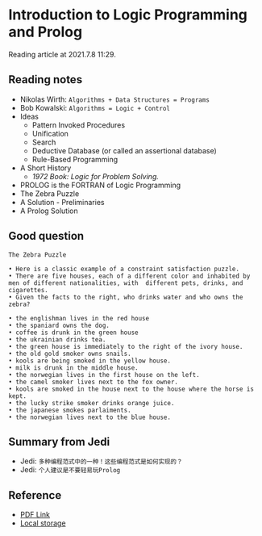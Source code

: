 # Introduction to Logic Programming and Prolog

Reading article at 2021.7.8 11:29.

## Reading notes

* Nikolas Wirth: `Algorithms + Data Structures = Programs`
* Bob Kowalski: `Algorithms = Logic + Control`
* Ideas
  * Pattern Invoked Procedures
  * Unification
  * Search
  * Deductive Database (or called an assertional database)
  * Rule-Based Programming
* A Short History
  * *1972 Book: Logic for Problem Solving.*
* PROLOG is the FORTRAN of Logic Programming
* The Zebra Puzzle
* A Solution - Preliminaries
* A Prolog Solution

## Good question

```question
The Zebra Puzzle

• Here is a classic example of a constraint satisfaction puzzle.
• There are five houses, each of a different color and inhabited by men of different nationalities, with  different pets, drinks, and cigarettes.
• Given the facts to the right, who drinks water and who owns the zebra?

• the englishman lives in the red house
• the spaniard owns the dog.
• coffee is drunk in the green house
• the ukrainian drinks tea.
• the green house is immediately to the right of the ivory house.
• the old gold smoker owns snails.
• kools are being smoked in the yellow house.
• milk is drunk in the middle house.
• the norwegian lives in the first house on the left.
• the camel smoker lives next to the fox owner.
• kools are smoked in the house next to the house where the horse is kept.
• the lucky strike smoker drinks orange juice.
• the japanese smokes parlaiments.
• the norwegian lives next to the blue house.
```

## Summary from Jedi

* Jedi: `多种编程范式中的一种！这些编程范式是如何实现的？`
* Jedi: `个人建议是不要轻易玩Prolog`

## Reference

* [PDF Link](https://www.csee.umbc.edu/courses/331/fall00/notes/introlp.pdf)
* [Local storage](D:\ebook\introlp.pdf)
